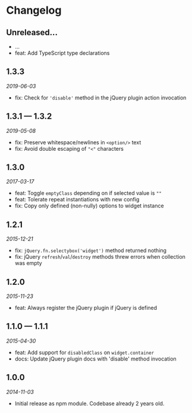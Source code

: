# Changelog

## Unreleased...

- ... <!-- Add new lines here. Version number will be decided later -->
- feat: Add TypeScript type declarations

## 1.3.3

_2019-06-03_

- fix: Check for `'disable'` method in the jQuery plugin action invocation

## 1.3.1 — 1.3.2

_2019-05-08_

- fix: Preserve whitespace/newlines in `<option/>` text
- fix: Avoid double escaping of `"<"` characters

## 1.3.0

_2017-03-17_

- feat: Toggle `emptyClass` depending on if selected value is `""`
- feat: Tolerate repeat instantiations with new config
- fix: Copy only defined (non-nully) options to widget instance

## 1.2.1

_2015-12-21_

- fix: `jQuery.fn.selectybox('widget')` method returned nothing
- fix: jQuery `refresh`/`val`/`destroy` methods threw errors when collection was empty

## 1.2.0

_2015-11-23_

- feat: Always register the jQuery plugin if jQuery is defined

## 1.1.0 — 1.1.1

_2015-04-30_

- feat: Add support for `disabledClass` on `widget.container`
- docs: Update jQuery plugin docs with 'disable' method invocation

## 1.0.0

_2014-11-03_

- Initial release as npm module. Codebase already 2 years old.
